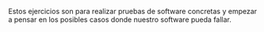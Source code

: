 Estos ejercicios son para realizar pruebas de software concretas y empezar a pensar en los posibles casos donde nuestro software pueda fallar.